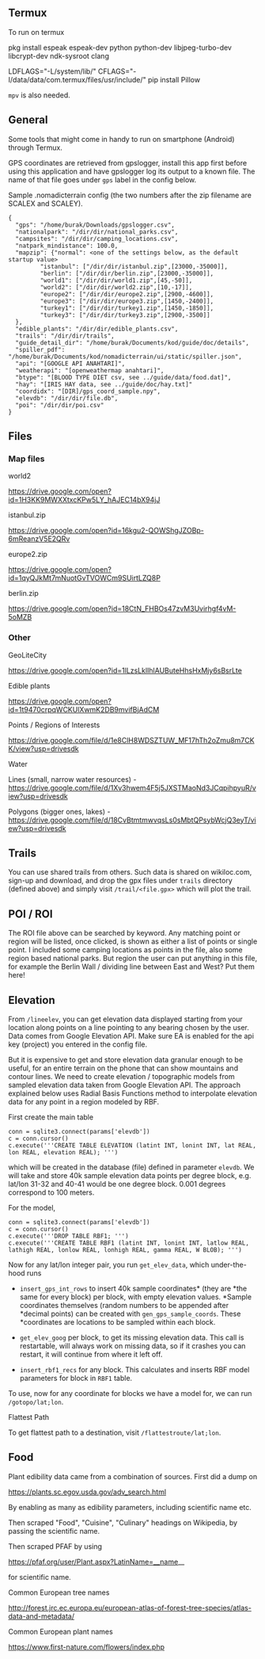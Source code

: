 
## Termux

To run on termux

pkg install espeak espeak-dev python python-dev libjpeg-turbo-dev libcrypt-dev ndk-sysroot clang

LDFLAGS="-L/system/lib/" CFLAGS="-I/data/data/com.termux/files/usr/include/" pip install Pillow

`mpv` is also needed.

## General

Some tools that might come in handy to run on smartphone (Android)
through Termux. 

GPS coordinates are retrieved from gpslogger, install this app first
before using this application and have gpslogger log
its output to a known file. The name of that file goes
under `gps` label in the config below.

Sample .nomadicterrain config (the two numbers after the zip filename are SCALEX and SCALEY). 

```
{
  "gps": "/home/burak/Downloads/gpslogger.csv",
  "nationalpark": "/dir/dir/national_parks.csv",
  "campsites": "/dir/dir/camping_locations.csv",
  "natpark_mindistance": 100.0,
  "mapzip": {"normal": <one of the settings below, as the default startup value>
	     "istanbul": ["/dir/dir/istanbul.zip",[23000,-35000]],
	     "berlin": ["/dir/dir/berlin.zip",[23000,-35000]],
	     "world1": ["/dir/dir/world1.zip",[45,-50]],
	     "world2": ["/dir/dir/world2.zip",[10,-17]],
	     "europe2": ["/dir/dir/europe2.zip",[2900,-4600]],
	     "europe3": ["/dir/dir/europe3.zip",[1450,-2400]],
	     "turkey1": ["/dir/dir/turkey1.zip",[1450,-1850]],
	     "turkey3": ["/dir/dir/turkey3.zip",[2900,-3500]]	     
  },
  "edible_plants": "/dir/dir/edible_plants.csv",
  "trails": "/dir/dir/trails",
  "guide_detail_dir": "/home/burak/Documents/kod/guide/doc/details",
  "spiller_pdf": "/home/burak/Documents/kod/nomadicterrain/ui/static/spiller.json",
  "api": "[GOOGLE API ANAHTARI]",
  "weatherapi": "[openweathermap anahtari]",
  "btype": "[BLOOD TYPE DIET csv, see ../guide/data/food.dat]",
  "hay": "[IRIS HAY data, see ../guide/doc/hay.txt]"
  "coordidx": "[DIR]/gps_coord_sample.npy",
  "elevdb": "/dir/dir/file.db",
  "poi": "/dir/dir/poi.csv"
}
```

## Files

### Map files

world2

https://drive.google.com/open?id=1H3KK9MWXXtxcKPw5LY_hAJEC14bX94jJ

istanbul.zip

https://drive.google.com/open?id=16kgu2-QOWShgJZOBp-6mReanzV5E2QRv

europe2.zip

https://drive.google.com/open?id=1qyQJkMt7mNuotGvTVOWCm9SUirtLZQ8P

berlin.zip

https://drive.google.com/open?id=18CtN_FHBOs47zvM3Uvirhgf4vM-5oMZB

### Other

GeoLiteCity

https://drive.google.com/open?id=1lLzsLklIhlAUButeHhsHxMjy6sBsrLte

Edible plants

https://drive.google.com/open?id=1t9470crpqWCKUlXwmK2DB9mvifBjAdCM

Points / Regions of Interests

https://drive.google.com/file/d/1e8ClH8WDSZTUW_MF17hTh2oZmu8m7CKK/view?usp=drivesdk

Water

Lines (small, narrow water resources) - https://drive.google.com/file/d/1Xv3hwem4F5j5JXSTMaoNd3JCqpihpyuR/view?usp=drivesdk

Polygons (bigger ones, lakes) - https://drive.google.com/file/d/18CvBtmtmwvqsLs0sMbtQPsybWcjQ3eyT/view?usp=drivesdk

## Trails

You can use shared trails from others. Such data is shared on
wikiloc.com, sign-up and download, and drop the gpx files under
`trails` directory (defined above) and simply visit
`/trail/<file.gpx>` which will plot the trail.

## POI / ROI

The ROI file above can be searched by keyword. Any matching point or
region will be listed, once clicked, is shown as either a list of
points or single point. I included some camping locations as points in
the file, also some region based national parks. But region the user
can put anything in this file, for example the Berlin Wall / dividing
line between East and West? Put them here! 


## Elevation

From `/lineelev`, you can get elevation data displayed starting from
your location along points on a line pointing to any bearing chosen by
the user. Data comes from Google Elevation API. Make sure EA is
enabled for the api key (project) you entered in the config file.

But it is expensive to get and store elevation data granular enough to
be useful, for an entire terrain on the phone that can show mountains
and contour lines. We need to create elevation / topographic models
from sampled elevation data taken from Google Elevation API. The
approach explained below uses Radial Basis Functions method to
interpolate elevation data for any point in a region modeled by RBF.

First create the main table

```
conn = sqlite3.connect(params['elevdb'])
c = conn.cursor()
c.execute('''CREATE TABLE ELEVATION (latint INT, lonint INT, lat REAL, lon REAL, elevation REAL); ''')
```

which will be created in the database (file) defined in parameter
`elevdb`. We will take and store 40k sample elevation data points per
degree block, e.g. lat/lon 31-32 and 40-41 would be one degree
block. 0.001 degrees correspond to 100 meters.


For the model,

```
conn = sqlite3.connect(params['elevdb'])
c = conn.cursor()
c.execute('''DROP TABLE RBF1; ''')
c.execute('''CREATE TABLE RBF1 (latint INT, lonint INT, latlow REAL, lathigh REAL, lonlow REAL, lonhigh REAL, gamma REAL, W BLOB); ''')
```

Now for any lat/lon integer pair, you run `get_elev_data`, which
under-the-hood runs

* `insert_gps_int_rows` to insert 40k sample coordinates* (they are
*the same for every block) per block, with empty elevation values.
*Sample coordinates themselves (random numbers to be appended after
*decimal points) can be created with `gen_gps_sample_coords`. These
*coordinates are locations to be sampled within each block.

* `get_elev_goog` per block, to get its missing elevation data. This
call is restartable, will always work on missing data, so if it
crashes you can restart, it will continue from where it left off.

* `insert_rbf1_recs` for any block. This calculates and inserts RBF
model parameters for block in `RBF1` table.

To use, now for any coordinate for blocks we have a model for, we can
run `/gotopo/lat;lon`.

Flattest Path

To get flattest path to a destination, visit `/flattestroute/lat;lon`. 

## Food

Plant edibility data came from a combination of sources. First did a
dump on

https://plants.sc.egov.usda.gov/adv_search.html

By enabling as many as edibility parameters, including scientific name etc.

Then scraped "Food", "Cuisine", "Culinary" headings on Wikipedia, by
passing the scientific name.

Then scraped PFAF by using

https://pfaf.org/user/Plant.aspx?LatinName=__name__

for scientific name.

Common European tree names

http://forest.jrc.ec.europa.eu/european-atlas-of-forest-tree-species/atlas-data-and-metadata/

Common European plant names

https://www.first-nature.com/flowers/index.php


